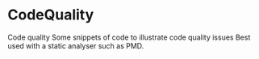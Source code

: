 # CodeQuality
Code quality 
Some snippets of code to illustrate code quality issues
Best used with a static analyser such as PMD.
